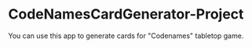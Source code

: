# CodeNamesCardGenerator-Project
You can use this app to generate cards for "Codenames" tabletop game.
